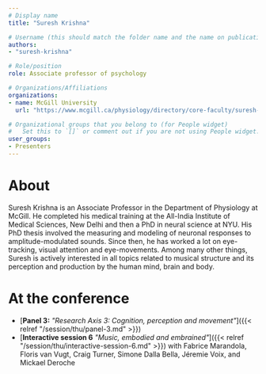 ```yaml
---
# Display name
title: "Suresh Krishna"

# Username (this should match the folder name and the name on publications)
authors:
- "suresh-krishna"

# Role/position
role: Associate professor of psychology

# Organizations/Affiliations
organizations:
- name: McGill University
  url: "https://www.mcgill.ca/physiology/directory/core-faculty/suresh-krishna"

# Organizational groups that you belong to (for People widget)
#   Set this to `[]` or comment out if you are not using People widget.
user_groups:
- Presenters
---
```


# About

Suresh Krishna is an Associate Professor in the Department of Physiology at McGill. He completed his medical training at the All-India Institute of Medical Sciences, New Delhi and then a PhD in neural science at NYU. His PhD thesis involved the measuring and modeling of neuronal responses to amplitude-modulated sounds. Since then, he has worked a lot on eye-tracking, visual attention and eye-movements. Among many other things, Suresh is actively interested in all topics related to musical structure and its perception and production by the human mind, brain and body.

# At the conference

- [**Panel 3:** *"Research Axis 3: Cognition, perception and movement"*]({{< relref "/session/thu/panel-3.md" >}})
- [**Interactive session 6** *"Music, embodied and embrained"*]({{< relref "/session/thu/interactive-session-6.md" >}}) with Fabrice Marandola, Floris van Vugt, Craig Turner, Simone Dalla Bella, Jéremie Voix, and Mickael Deroche